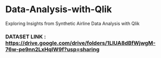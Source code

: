 # Data-Analysis-with-Qlik
Exploring Insights from Synthetic Airline Data Analysis with Qlik


### DATASET LINK : https://drive.google.com/drive/folders/1LlUA8dBfWjwgM-76w-pe9nn2LxHqIW9f?usp=sharing
